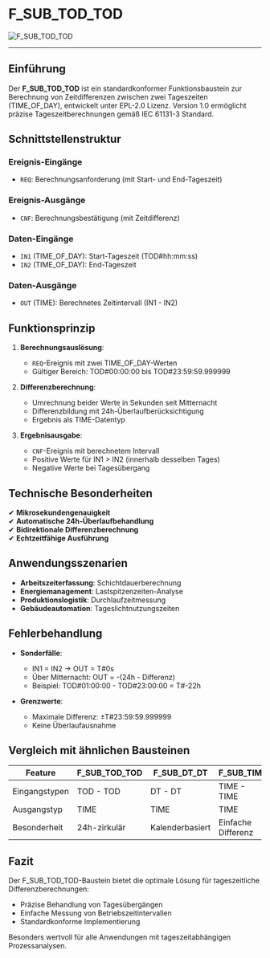 # F_SUB_TOD_TOD

![F_SUB_TOD_TOD](https://github.com/user-attachments/assets/24f90fce-ebfe-4c5f-9449-ddf8e41a6821)

* * * * * * * * * *

## Einführung
Der **F_SUB_TOD_TOD** ist ein standardkonformer Funktionsbaustein zur Berechnung von Zeitdifferenzen zwischen zwei Tageszeiten (TIME_OF_DAY), entwickelt unter EPL-2.0 Lizenz. Version 1.0 ermöglicht präzise Tageszeitberechnungen gemäß IEC 61131-3 Standard.

## Schnittstellenstruktur

### **Ereignis-Eingänge**
- `REQ`: Berechnungsanforderung (mit Start- und End-Tageszeit)

### **Ereignis-Ausgänge**
- `CNF`: Berechnungsbestätigung (mit Zeitdifferenz)

### **Daten-Eingänge**
- `IN1` (TIME_OF_DAY): Start-Tageszeit (TOD#hh:mm:ss)
- `IN2` (TIME_OF_DAY): End-Tageszeit

### **Daten-Ausgänge**
- `OUT` (TIME): Berechnetes Zeitintervall (IN1 - IN2)

## Funktionsprinzip

1. **Berechnungsauslösung**:
   - `REQ`-Ereignis mit zwei TIME_OF_DAY-Werten
   - Gültiger Bereich: TOD#00:00:00 bis TOD#23:59:59.999999

2. **Differenzberechnung**:
   - Umrechnung beider Werte in Sekunden seit Mitternacht
   - Differenzbildung mit 24h-Überlaufberücksichtigung
   - Ergebnis als TIME-Datentyp

3. **Ergebnisausgabe**:
   - `CNF`-Ereignis mit berechnetem Intervall
   - Positive Werte für IN1 > IN2 (innerhalb desselben Tages)
   - Negative Werte bei Tagesübergang

## Technische Besonderheiten

✔ **Mikrosekundengenauigkeit**  
✔ **Automatische 24h-Überlaufbehandlung**  
✔ **Bidirektionale Differenzberechnung**  
✔ **Echtzeitfähige Ausführung**  

## Anwendungsszenarien

- **Arbeitszeiterfassung**: Schichtdauerberechnung
- **Energiemanagement**: Lastspitzenzeiten-Analyse
- **Produktionslogistik**: Durchlaufzeitmessung
- **Gebäudeautomation**: Tageslichtnutzungszeiten

## Fehlerbehandlung

- **Sonderfälle**:
  - IN1 = IN2 → OUT = T#0s
  - Über Mitternacht: OUT = -(24h - Differenz)
  - Beispiel: TOD#01:00:00 - TOD#23:00:00 = T#-22h

- **Grenzwerte**:
  - Maximale Differenz: ±T#23:59:59.999999
  - Keine Überlaufausnahme

## Vergleich mit ähnlichen Bausteinen

| Feature        | F_SUB_TOD_TOD | F_SUB_DT_DT   | F_SUB_TIME   |
|---------------|---------------|---------------|-------------|
| Eingangstypen | TOD - TOD     | DT - DT       | TIME - TIME |
| Ausgangstyp   | TIME          | TIME          | TIME        |
| Besonderheit  | 24h-zirkulär  | Kalenderbasiert| Einfache Differenz |

## Fazit

Der F_SUB_TOD_TOD-Baustein bietet die optimale Lösung für tageszeitliche Differenzberechnungen:

- Präzise Behandlung von Tagesübergängen
- Einfache Messung von Betriebszeitintervallen
- Standardkonforme Implementierung

Besonders wertvoll für alle Anwendungen mit tageszeitabhängigen Prozessanalysen.
